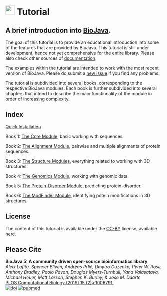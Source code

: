  <img src="logo.png" height="30"/> Tutorial
===

A brief introduction into [BioJava](https://www.biojava.org).
-----

The goal of this tutorial is to provide an educational introduction into some of the features that are provided by BioJava. This tutorial is still under development, hence not yet comprehensive for the entire library. Please also check other sources of [documentation](https://biojava.org/wiki/Documentation).

The examples within the tutorial are intended to work with the most recent version of BioJava. Please do submit a [new issue](https://github.com/biojava/biojava-tutorial/issues) if you find any problems.

The tutorial is subdivided into several books, corresponding to the respective BioJava modules. Each book is further subdivided into several chapters that intend to describe the main functionality of the module in order of increasing complexity.

## Index

[Quick Installation](installation.md)

Book 1: [The Core Module](core/README.md), basic working with sequences.

Book 2: [The Alignment Module](alignment/README.md), pairwise and multiple alignments of protein sequences.

Book 3: [The Structure Modules](structure/README.md), everything related to working with 3D structures.

Book 4: [The Genomics Module](genomics/README.md), working with genomic data.

Book 5: [The Protein-Disorder Module](protein-disorder/README.md), predicting protein-disorder.

Book 6: [The ModFinder Module](modfinder/README.md), identifying potein modifications in 3D structures

## License

The content of this tutorial is available under the [CC-BY](http://creativecommons.org/licenses/by/3.0/) license, available [here](license.md).

## Please Cite

**BioJava 5: A community driven open-source bioinformatics library**<br/>
*Aleix Lafita, Spencer Bliven, Andreas Prlić, Dmytro Guzenko, Peter W. Rose, Anthony Bradley, Paolo Pavan, Douglas Myers-Turnbull, Yana Valasatava, Michael Heuer, Matt Larson, Stephen K. Burley, & Jose M. Duarte* <br/>
[PLOS Computational Biology (2019) 15 (2):e1006791.](https://journals.plos.org/ploscompbiol/article?id=10.1371/journal.pcbi.1006791) <br/>
[![doi](https://img.shields.io/badge/doi-10.1371%2Fjournal.pcbi.1006791-blue.svg?style=flat)](https://doi.org/10.1371/journal.pcbi.1006791) [![pubmed](https://img.shields.io/badge/pubmed-30735498-blue.svg?style=flat)](http://www.ncbi.nlm.nih.gov/pubmed/30735498)


<!--automatically generated footer-->
